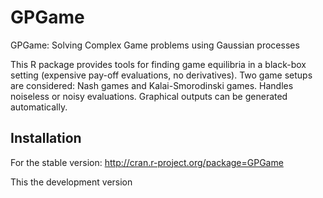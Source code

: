 # GPGame

GPGame: Solving Complex Game problems using Gaussian processes

This R package provides tools for finding game equilibria in a black-box setting (expensive pay-off evaluations, no derivatives).
Two game setups are considered: Nash games and Kalai-Smorodinski games.
Handles noiseless or noisy evaluations. Graphical outputs can be generated automatically.

## Installation
For the stable version: http://cran.r-project.org/package=GPGame

This the development version